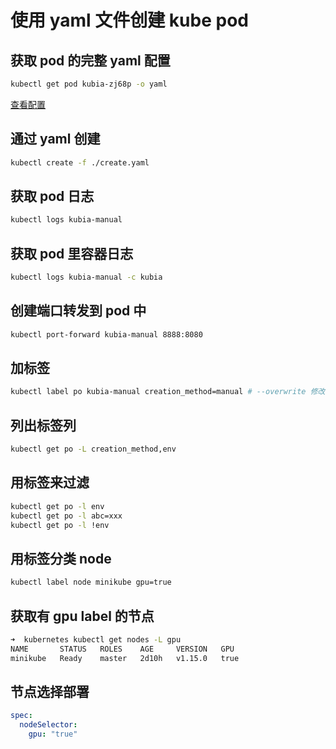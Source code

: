 # 使用 yaml 文件创建 kube pod

## 获取 pod 的完整 yaml 配置

```sh
kubectl get pod kubia-zj68p -o yaml
```

[查看配置](./get-info.yaml)

## 通过 yaml 创建

```sh
kubectl create -f ./create.yaml
```

## 获取 pod 日志

```sh
kubectl logs kubia-manual
```

## 获取 pod 里容器日志

```sh
kubectl logs kubia-manual -c kubia
```

## 创建端口转发到 pod 中

```sh
kubectl port-forward kubia-manual 8888:8080
```

## 加标签

```sh
kubectl label po kubia-manual creation_method=manual # --overwrite 修改现有时加
```

## 列出标签列

```sh
kubectl get po -L creation_method,env
```

## 用标签来过滤

```sh
kubectl get po -l env
kubectl get po -l abc=xxx
kubectl get po -l !env
```

## 用标签分类 node 

```sh
kubectl label node minikube gpu=true 
```

## 获取有 gpu label 的节点

```zsh
➜  kubernetes kubectl get nodes -L gpu       
NAME       STATUS   ROLES    AGE     VERSION   GPU
minikube   Ready    master   2d10h   v1.15.0   true
```

## 节点选择部署
```yaml
spec:
  nodeSelector:
    gpu: "true"
```